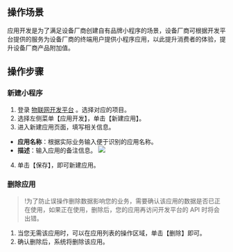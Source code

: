 ## 操作场景
应用开发是为了满足设备厂商创建自有品牌小程序的场景，设备厂商可根据开发平台提供的服务为设备厂商的终端用户提供小程序应用，以此提升消费者的体验，提升设备厂商产品附加值。
 
## 操作步骤
### 新建小程序
1. 登录 [物联网开发平台](https://console.cloud.tencent.com/iotexplorer) 。选择对应的项目。
2. 选择左侧菜单【应用开发】，单击【新建应用】。
3. 进入新建应用页面，填写相关信息。
 - **应用名称**：根据实际业务输入便于识别的应用名称。
 - **描述**：输入应用的备注信息。
![](https://main.qcloudimg.com/raw/6c4c860f694603b21c7f94f9c2a1ecf5.jpg)
4. 单击【保存】，即可新建应用。



### 删除应用
>!为了防止误操作删除数据影响您的业务，需要确认该应用的数据是否已正在使用，如果正在使用，删除后，您的应用再访问开发平台的 API 时将会出错。

1. 当您无需该应用时，可以在应用列表的操作区域，单击【删除】即可。
2. 确认删除后，系统将删除该应用。


